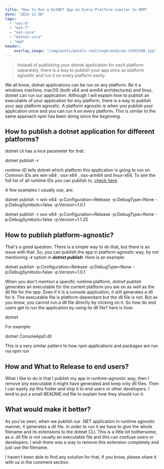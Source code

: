 ```yaml
---
title: "How to Run a DotNET App on Every Platform similar to NPM"
date: "2022-11-28"
tags: 
  - "net-6"
  - "net-7"
  - "net-core"
  - "dotnet-core"
  - "npm"
header:
    overlay_image: "/img/posts/pexels-realtoughcandycom-11035380.jpg"
---
```


> Instead of publishing your dotnet application for each platform separately, there is a way to publish your app once as platform agnostic and run it on every platform easily.

We all know, dotnet applications can be run on any platform. Be it a windows machine, macOS (both x64 and arm64 architectures) and linux, dotnet can run our application. Although I will explain how to publish an executable of your application for any platform, there is a way to publish your app platform agnostic. A platform agnostic is when you publish your application once and you can run it on every platform. This is similar to the same approach _npm_ has been doing since the beginning.

## How to publish a dotnet application for different platforms?

dotnet cli has a nice parameter for that:

dotnet publish -r <runtime-ID>

_runtime-ID_ tells dotnet which platform this application is going to run on. Common IDs are win-x64 , osx-x64 , osx-arm64 and linux-x64. To see the full list of all runtime IDs you can publish to, [check here](https://learn.microsoft.com/en-us/dotnet/core/rid-catalog#using-rids).

A few examples I usually use, are:

dotnet publish -r win-x64 -p:Configuration=Release -p:DebugType=None -p:DebugSymbols=false -p:Version=1.0.1

dotnet publish -r osx-x64 -p:Configuration=Release -p:DebugType=None -p:DebugSymbols=false -p:Version=1.1.25

## How to publish platform-agnostic?

That's a good question. There is a simple way to do that, but there is an issue with that. So, you can publish the app in platform agnostic way, by not mentioning _**\-r**_ option in _**dotnet publish**_. Here is an example:

dotnet publish -p:Configuration=Release -p:DebugType=None -p:DebugSymbols=false -p:Version=1.0.1

When you don't mention a specific runtime platform, _dotnet publish_ generates an executable for the current platform you are on as well as the dll file for the app. Even if it is a console application, it still generates a dll for it. The executable file is platform-dependant but the dll file is not. But as you know, you cannot run a dll file directly by clicking on it. So how do end users get to run the application by using its dll file? here is how:

dotnet <dll filename>

For example:

dotnet ConsoleApp1.dll

This is a very similar pattern to how npm applications and packages are run via _npm run <package or filename>_

## How and What to Release to end users?

What I like to do is that I publish my app in runtime-agnostic way, then I remove any executable it might have generated and keep only dll files. Then I can easily zip this folder and ship it to end users or other developers. I tend to put a small _README.md_ file to explain how they should run it.

## What would make it better?

As you've seen, when we publish our .NET application in runtime agnostic manner, it generates a dll file. In order to run it we have to give the whole filename and its extensions to the dotnet CLI. This is a little bit bothersome, as a .dll file is not usually an executable file and this can confuse users or developers. I wish there was a way to remove this extension completely and just use the filename.

I haven't been able to find any solution for that, if you know, please share it with us in the comment section.

